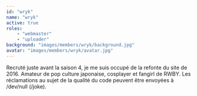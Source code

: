 ```yaml
---
id: "wryk"
name: "wryk"
active: true
roles:
    - "webmaster"
    - "uploader"
background: "images/members/wryk/background.jpg"
avatar: "images/members/wryk/avatar.jpg"
---
```

Recruté juste avant la saison 4, je me suis occupé de la refonte du site de 2016. Amateur de pop culture japonaise, cosplayer et fangirl de RWBY. Les réclamations au sujet de la qualité du code peuvent être envoyées à /dev/null (/joke).

